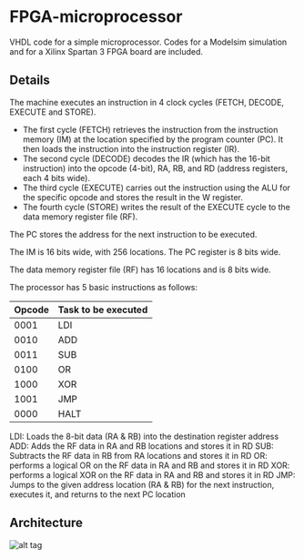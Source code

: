 FPGA-microprocessor
===================

VHDL code for a simple microprocessor. Codes for a Modelsim simulation and for a Xilinx Spartan 3 FPGA board are included.


Details
-------------------

The machine executes an instruction in 4 clock cycles (FETCH, DECODE, EXECUTE and STORE).
- The first cycle (FETCH) retrieves the instruction from the instruction memory (IM) at the location specified by the program counter (PC). It then loads the instruction into the instruction register (IR).
- The second cycle (DECODE) decodes the IR (which has the 16-bit instruction) into the opcode (4-bit), RA, RB, and RD (address registers, each 4 bits wide).
- The third cycle (EXECUTE) carries out the instruction using the ALU for the specific opcode and stores the result in the W register.
- The fourth cycle (STORE) writes the result of the EXECUTE cycle to the data memory register file (RF).

The PC stores the address for the next instruction to be executed.

The IM is 16 bits wide, with 256 locations. The PC register is 8 bits wide.

The data memory register file (RF) has 16 locations and is 8 bits wide.

The processor has 5 basic instructions as follows:

| Opcode | Task to be executed |
| ---- | ---- |
| 0001 | LDI |
| 0010 | ADD |
| 0011 | SUB |
| 0100 | OR |
| 1000 | XOR |
| 1001 | JMP |
| 0000 | HALT |

LDI: Loads the 8-bit data (RA & RB) into the destination register address
ADD: Adds the RF data in RA and RB locations and stores it in RD
SUB: Subtracts the RF data in RB from RA locations and stores it in RD
OR: performs a logical OR on the RF data in RA and RB and stores it in RD
XOR: performs a logical XOR on the RF data in RA and RB and stores it in RD
JMP: Jumps to the given address location (RA & RB) for the next instruction, executes it, and returns to the next PC location

Architecture
-------------------

![alt tag](https://raw.github.com/ajaykarpur/FPGA-microprocessor/master/architecture.jpg)
